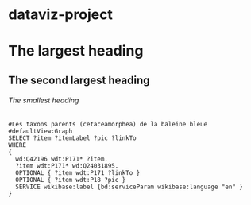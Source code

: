# dataviz-project
# The largest heading
## The second largest heading
###### The smallest heading

```sparql
#Les taxons parents (cetaceamorphea) de la baleine bleue 
#defaultView:Graph
SELECT ?item ?itemLabel ?pic ?linkTo
WHERE
{
  wd:Q42196 wdt:P171* ?item.
  ?item wdt:P171* wd:Q24031895.
  OPTIONAL { ?item wdt:P171 ?linkTo }
  OPTIONAL { ?item wdt:P18 ?pic }
  SERVICE wikibase:label {bd:serviceParam wikibase:language "en" }
}

